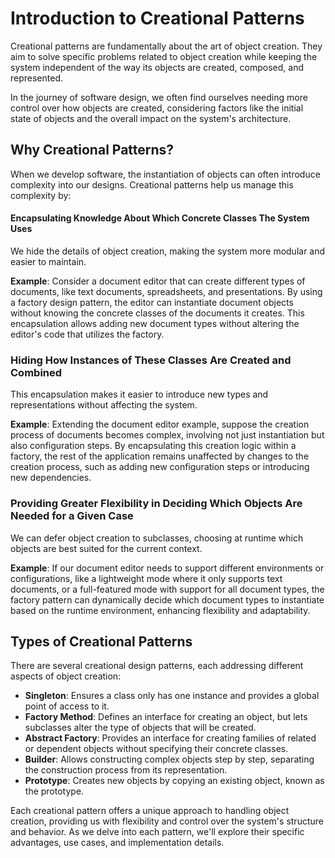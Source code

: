# Introduction to Creational Patterns

Creational patterns are fundamentally about the art of object creation. They aim to solve specific problems related to object creation while keeping the system independent of the way its objects are created, composed, and represented.

In the journey of software design, we often find ourselves needing more control over how objects are created, considering factors like the initial state of objects and the overall impact on the system's architecture.

## Why Creational Patterns?

When we develop software, the instantiation of objects can often introduce complexity into our designs. Creational patterns help us manage this complexity by:
#### Encapsulating Knowledge About Which Concrete Classes The System Uses
We hide the details of object creation, making the system more modular and easier to maintain.

**Example**: Consider a document editor that can create different types of documents, like text documents, spreadsheets, and presentations. By using a factory design pattern, the editor can instantiate document objects without knowing the concrete classes of the documents it creates. This encapsulation allows adding new document types without altering the editor's code that utilizes the factory.

### Hiding How Instances of These Classes Are Created and Combined
This encapsulation makes it easier to introduce new types and representations without affecting the system.

**Example**: Extending the document editor example, suppose the creation process of documents becomes complex, involving not just instantiation but also configuration steps. By encapsulating this creation logic within a factory, the rest of the application remains unaffected by changes to the creation process, such as adding new configuration steps or introducing new dependencies.

### Providing Greater Flexibility in Deciding Which Objects Are Needed for a Given Case
We can defer object creation to subclasses, choosing at runtime which objects are best suited for the current context.

**Example**: If our document editor needs to support different environments or configurations, like a lightweight mode where it only supports text documents, or a full-featured mode with support for all document types, the factory pattern can dynamically decide which document types to instantiate based on the runtime environment, enhancing flexibility and adaptability.

## Types of Creational Patterns

There are several creational design patterns, each addressing different aspects of object creation:
- **Singleton**: Ensures a class only has one instance and provides a global point of access to it.
- **Factory Method**: Defines an interface for creating an object, but lets subclasses alter the type of objects that will be created.
- **Abstract Factory**: Provides an interface for creating families of related or dependent objects without specifying their concrete classes.
- **Builder**: Allows constructing complex objects step by step, separating the construction process from its representation.
- **Prototype**: Creates new objects by copying an existing object, known as the prototype.

Each creational pattern offers a unique approach to handling object creation, providing us with flexibility and control over the system's structure and behavior. As we delve into each pattern, we'll explore their specific advantages, use cases, and implementation details.
